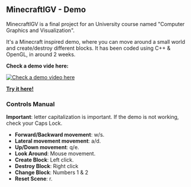 ﻿## MinecraftIGV - Demo
MinecraftIGV is a final project for an University course named "Computer Graphics and Visualization". 

It's a Minecraft inspired demo, where you can move around a small world and create/destroy different blocks. It has been coded using C++ & OpenGL, in around 2 weeks.

**Check a demo vide here:**

[![Check a demo video here](https://img.youtube.com/vi/vj5_X2jaoLQ/0.jpg)](https://www.youtube.com/watch?v=vj5_X2jaoLQ)

[**Try it here!**](https://github.com/Delunado/MinecraftIGV/raw/master/Executable/MinecraftIGVDemo.zip) 

### Controls Manual
**Important**: letter capitalization is important. If the demo is not working, check your Caps Lock.  
-  **Forward/Backward movement**: w/s. 
- **Lateral movement movement**: a/d.
- **Up/Down movement**: q/e.
- **Look Around**: Mouse movement.
- **Create Block**: Left click.
- **Destroy Block**: Right click
- **Change Block**: Numbers 1 & 2
- **Reset Scene**: r.  





